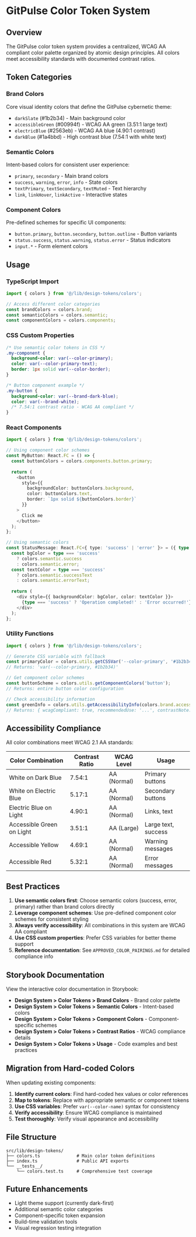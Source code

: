 # GitPulse Color Token System

## Overview

The GitPulse color token system provides a centralized, WCAG AA compliant color palette organized by atomic design principles. All colors meet accessibility standards with documented contrast ratios.

## Token Categories

### Brand Colors
Core visual identity colors that define the GitPulse cybernetic theme:
- `darkSlate` (#1b2b34) - Main background color
- `accessibleGreen` (#00994f) - WCAG AA green (3.51:1 large text)
- `electricBlue` (#2563eb) - WCAG AA blue (4.90:1 contrast)
- `darkBlue` (#1a4bbd) - High contrast blue (7.54:1 with white text)

### Semantic Colors
Intent-based colors for consistent user experience:
- `primary`, `secondary` - Main brand colors
- `success`, `warning`, `error`, `info` - State colors
- `textPrimary`, `textSecondary`, `textMuted` - Text hierarchy
- `link`, `linkHover`, `linkActive` - Interactive states

### Component Colors
Pre-defined schemes for specific UI components:
- `button.primary`, `button.secondary`, `button.outline` - Button variants
- `status.success`, `status.warning`, `status.error` - Status indicators
- `input.*` - Form element colors

## Usage

### TypeScript Import

```typescript
import { colors } from '@/lib/design-tokens/colors';

// Access different color categories
const brandColors = colors.brand;
const semanticColors = colors.semantic;
const componentColors = colors.components;
```

### CSS Custom Properties

```css
/* Use semantic color tokens in CSS */
.my-component {
  background-color: var(--color-primary);
  color: var(--color-primary-text);
  border: 1px solid var(--color-border);
}

/* Button component example */
.my-button {
  background-color: var(--brand-dark-blue);
  color: var(--brand-white);
  /* 7.54:1 contrast ratio - WCAG AA compliant */
}
```

### React Components

```typescript
import { colors } from '@/lib/design-tokens/colors';

// Using component color schemes
const MyButton: React.FC = () => {
  const buttonColors = colors.components.button.primary;
  
  return (
    <button
      style={{
        backgroundColor: buttonColors.background,
        color: buttonColors.text,
        border: `1px solid ${buttonColors.border}`
      }}
    >
      Click me
    </button>
  );
};

// Using semantic colors
const StatusMessage: React.FC<{ type: 'success' | 'error' }> = ({ type }) => {
  const bgColor = type === 'success' 
    ? colors.semantic.success 
    : colors.semantic.error;
  const textColor = type === 'success'
    ? colors.semantic.successText
    : colors.semantic.errorText;
    
  return (
    <div style={{ backgroundColor: bgColor, color: textColor }}>
      {type === 'success' ? 'Operation completed!' : 'Error occurred!'}
    </div>
  );
};
```

### Utility Functions

```typescript
import { colors } from '@/lib/design-tokens/colors';

// Generate CSS variable with fallback
const primaryColor = colors.utils.getCSSVar('--color-primary', '#1b2b34');
// Returns: 'var(--color-primary, #1b2b34)'

// Get component color schemes
const buttonScheme = colors.utils.getComponentColors('button');
// Returns: entire button color configuration

// Check accessibility information
const greenInfo = colors.utils.getAccessibilityInfo(colors.brand.accessibleGreen);
// Returns: { wcagCompliant: true, recommendedUse: '...', contrastNote: '...' }
```

## Accessibility Compliance

All color combinations meet WCAG 2.1 AA standards:

| Color Combination | Contrast Ratio | WCAG Level | Usage |
|------------------|----------------|------------|-------|
| White on Dark Blue | 7.54:1 | AA (Normal) | Primary buttons |
| White on Electric Blue | 5.17:1 | AA (Normal) | Secondary buttons |
| Electric Blue on Light | 4.90:1 | AA (Normal) | Links, text |
| Accessible Green on Light | 3.51:1 | AA (Large) | Large text, success |
| Accessible Yellow | 4.69:1 | AA (Normal) | Warning messages |
| Accessible Red | 5.32:1 | AA (Normal) | Error messages |

## Best Practices

1. **Use semantic colors first**: Choose semantic colors (success, error, primary) rather than brand colors directly
2. **Leverage component schemes**: Use pre-defined component color schemes for consistent styling
3. **Always verify accessibility**: All combinations in this system are WCAG AA compliant
4. **Use CSS custom properties**: Prefer CSS variables for better theme support
5. **Reference documentation**: See `APPROVED_COLOR_PAIRINGS.md` for detailed compliance info

## Storybook Documentation

View the interactive color documentation in Storybook:
- **Design System > Color Tokens > Brand Colors** - Brand color palette
- **Design System > Color Tokens > Semantic Colors** - Intent-based colors
- **Design System > Color Tokens > Component Colors** - Component-specific schemes
- **Design System > Color Tokens > Contrast Ratios** - WCAG compliance details
- **Design System > Color Tokens > Usage** - Code examples and best practices

## Migration from Hard-coded Colors

When updating existing components:

1. **Identify current colors**: Find hard-coded hex values or color references
2. **Map to tokens**: Replace with appropriate semantic or component tokens
3. **Use CSS variables**: Prefer `var(--color-name)` syntax for consistency
4. **Verify accessibility**: Ensure WCAG compliance is maintained
5. **Test thoroughly**: Verify visual appearance and accessibility

## File Structure

```
src/lib/design-tokens/
├── colors.ts              # Main color token definitions
├── index.ts               # Public API exports
└── __tests__/
    └── colors.test.ts     # Comprehensive test coverage
```

## Future Enhancements

- Light theme support (currently dark-first)
- Additional semantic color categories
- Component-specific token expansion
- Build-time validation tools
- Visual regression testing integration